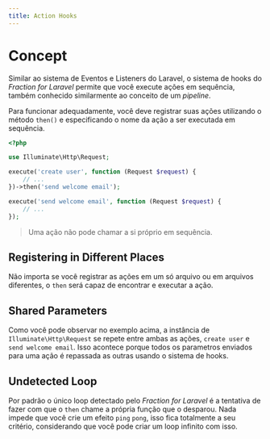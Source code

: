 ```yaml
---
title: Action Hooks
---
```


# Concept

Similar ao sistema de Eventos e Listeners do Laravel, o sistema de hooks do _Fraction for Laravel_ permite que você execute ações em sequência, também conhecido similarmente ao conceito de um _pipeline_.

Para funcionar adequadamente, você deve registrar suas ações utilizando o método `then()` e especificando o nome da ação a ser executada em sequência.

```php
<?php

use Illuminate\Http\Request;

execute('create user', function (Request $request) {
    // ...
})->then('send welcome email');

execute('send welcome email', function (Request $request) {
    // ...
});
```

> Uma ação não pode chamar a si próprio em sequência.

## Registering in Different Places

Não importa se você registrar as ações em um só arquivo ou em arquivos diferentes, o `then` será capaz de encontrar e executar a ação.

## Shared Parameters

Como você pode observar no exemplo acima, a instância de `Illuminate\Http\Request` se repete entre ambas as ações, `create user` e `send welcome email`. Isso acontece porque todos os parametros enviados para uma ação é repassada as outras usando o sistema de hooks.

## Undetected Loop

Por padrão o único loop detectado pelo _Fraction for Laravel_ é a tentativa de fazer com que o `then` chame a própria função que o desparou. Nada impede que você crie um efeito `ping` `pong`, isso fica totalmente a seu critério, considerando que você pode criar um loop infinito com isso.
